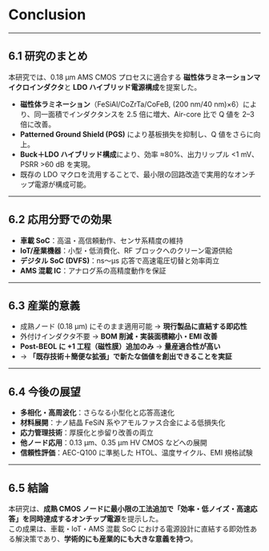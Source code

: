 # Conclusion

---

## 6.1 研究のまとめ
本研究では、0.18 µm AMS CMOS プロセスに適合する **磁性体ラミネーションマイクロインダクタ**と **LDO ハイブリッド電源構成**を提案した。  

- **磁性体ラミネーション**（FeSiAl/CoZrTa/CoFeB, (200 nm/40 nm)×6）により、同一面積でインダクタンスを 2.5 倍に増大、Air-core 比で Q 値を 2–3 倍に改善。  
- **Patterned Ground Shield (PGS)** により基板損失を抑制し、Q 値をさらに向上。  
- **Buck＋LDO ハイブリッド構成**により、効率 ≈80%、出力リップル <1 mV、PSRR >60 dB を実現。  
- 既存の LDO マクロを流用することで、最小限の回路改造で実用的なオンチップ電源が構成可能。  

---

## 6.2 応用分野での効果
- **車載 SoC**：高温・高信頼動作、センサ系精度の維持  
- **IoT/産業機器**：小型・低消費化、RF ブロックへのクリーン電源供給  
- **デジタル SoC (DVFS)**：ns〜µs 応答で高速電圧切替と効率両立  
- **AMS 混載 IC**：アナログ系の高精度動作を保証  

---

## 6.3 産業的意義
- 成熟ノード (0.18 µm) にそのまま適用可能 → **現行製品に直結する即応性**  
- 外付けインダクタ不要 → **BOM 削減・実装面積縮小・EMI 改善**  
- **Post-BEOL に +1 工程（磁性膜）追加のみ** → **量産適合性が高い**  
- → **「既存技術＋簡便な拡張」で新たな価値を創出できることを実証**  

---

## 6.4 今後の展望
- **多相化・高周波化**：さらなる小型化と応答高速化  
- **材料展開**：ナノ結晶 FeSiN 系やアモルファス合金による低損失化  
- **応力管理技術**：厚膜化と歩留り改善の両立  
- **他ノード応用**：0.13 µm、0.35 µm HV CMOS などへの展開  
- **信頼性評価**：AEC-Q100 に準拠した HTOL、温度サイクル、EMI 規格試験  

---

## 6.5 結論
本研究は、**成熟 CMOS ノードに最小限の工法追加で「効率・低ノイズ・高速応答」を同時達成するオンチップ電源**を提示した。  
この成果は、車載・IoT・AMS 混載 SoC における電源設計に直結する即効性ある解決策であり、**学術的にも産業的にも大きな意義を持つ**。
